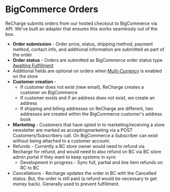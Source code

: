 # BigCommerce Orders

ReCharge submits orders from our hosted checkout to BigCommerce via API. We've built an adapter that ensures this works seamlessly out of the box.

* **Order submission** - Order price, status, shipping method, payment method, contact info, and additional information are submitted as part of the order
* **Order status** - Orders are submitted as BigCommerce order status type [Awaiting Fulfillment](https://support.bigcommerce.com/s/article/Order-Statuses)
* Additional fields are optional on orders when [Multi-Currency](https://support.bigcommerce.com/s/article/Managing-Currencies#mc) is enabled on the store 
* **Customer creation** - 
  * If customer does not exist (new email), ReCharge creates a customer on BigCommerce
  * If customer exists and if an address does not exist, we create an address
  * If shipping and billing addresses on ReCharge are different, two addresses are created within the BigCommerce customer's address book
* **Marketing** - Customers that have opted in to marketing/receiving a store newsletter are marked as acceptingmarketing via a POST Customers/Subscribers call. On BigCommerce a Subscriber can exist without being attached to a customer account.
* Refunds - Currently a BC store owner would need to refund via Recharge for refund, and would need to also refund on BC via BC store admin portal if they want to keep systems in sync
  * Development in progress - Sync full, partial and line item refunds on RC to BC
* Cancellations -  Recharge updates the order in BC with the Cancelled status. But, the order is still paid (a refund would be necessary to get money back). Generally used to prevent fulfillment.